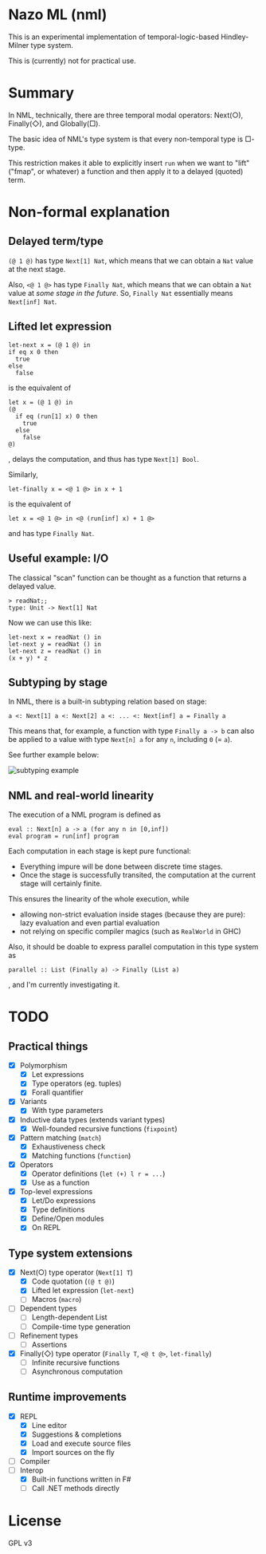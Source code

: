 Nazo ML (nml)
=============

This is an experimental implementation of temporal-logic-based Hindley-Milner type system.

This is (currently) not for practical use.

# Summary

In NML, technically, there are three temporal modal operators: Next(○), Finally(◇), and Globally(□).

The basic idea of NML's type system is that every non-temporal type is □-type.

This restriction makes it able to explicitly insert ```run``` when we want to "lift" ("fmap", or whatever) a function and then apply it to a delayed (quoted) term.

# Non-formal explanation

## Delayed term/type

```(@ 1 @)``` has type ```Next[1] Nat```, which means that we can obtain a ```Nat``` value at the next stage.

Also, ```<@ 1 @>``` has type ```Finally Nat```, which means that we can obtain a ```Nat``` value at *some stage in the future*. So, ```Finally Nat``` essentially means ```Next[inf] Nat```.

## Lifted let expression

```
let-next x = (@ 1 @) in
if eq x 0 then
  true
else
  false
```

is the equivalent of

```
let x = (@ 1 @) in
(@
  if eq (run[1] x) 0 then
    true
  else
    false
@)
```

, delays the computation, and thus has type ```Next[1] Bool```.

Similarly,

```
let-finally x = <@ 1 @> in x + 1
```

is the equivalent of

```
let x = <@ 1 @> in <@ (run[inf] x) + 1 @>
```

and has type ```Finally Nat```.

## Useful example: I/O

The classical "scan" function can be thought as a function that returns a delayed value.

```
> readNat;;
type: Unit -> Next[1] Nat
```

Now we can use this like:

```
let-next x = readNat () in
let-next y = readNat () in
let-next z = readNat () in
(x + y) * z
```
## Subtyping by stage

In NML, there is a built-in subtyping relation based on stage:

```
a <: Next[1] a <: Next[2] a <: ... <: Next[inf] a = Finally a
```

This means that, for example, a function with type ```Finally a -> b``` can also be applied to a value with type ```Next[n] a``` for any ```n```, including ```0``` (= ```a```).

See further example below:

![subtyping example](https://i.imgur.com/SV5SO84.jpg)

## NML and real-world linearity

The execution of a NML program is defined as 

```
eval :: Next[n] a -> a (for any n in [0,inf])
eval program = run[inf] program
```

Each computation in each stage is kept pure functional:

* Everything impure will be done between discrete time stages.
* Once the stage is successfully transited, the computation at the current stage will certainly finite. 

This ensures the linearity of the whole execution, while

* allowing non-strict evaluation inside stages (because they are pure): lazy evaluation and even partial evaluation
* not relying on specific compiler magics (such as ```RealWorld``` in GHC)

Also, it should be doable to express parallel computation in this type system as

```
parallel :: List (Finally a) -> Finally (List a)
```

, and I'm currently investigating it.

# TODO

## Practical things

- [x] Polymorphism
    - [x] Let expressions
    - [x] Type operators (eg. tuples)
    - [x] Forall quantifier
- [x] Variants
    - [x] With type parameters
- [x] Inductive data types (extends variant types)
    - [x] Well-founded recursive functions (```fixpoint```)
- [x] Pattern matching (```match```)
    - [x] Exhaustiveness check
    - [x] Matching functions (```function```)
- [x] Operators
    - [x] Operator definitions (```let (+) l r = ...```)
    - [x] Use as a function
- [x] Top-level expressions
    - [x] Let/Do expressions
    - [x] Type definitions
    - [x] Define/Open modules
    - [x] On REPL

## Type system extensions

- [x] Next(○) type operator (``` Next[1] T ```)
    - [x] Code quotation (```(@ t @)```)
    - [x] Lifted let expression (```let-next```)
    - [ ] Macros (```macro```)
- [ ] Dependent types
    - [ ] Length-dependent List
    - [ ] Compile-time type generation
- [ ] Refinement types
    - [ ] Assertions
- [x] Finally(◇) type operator (```Finally T```, ```<@ t @>```, ```let-finally```)
    - [ ] Infinite recursive functions
    - [ ] Asynchronous computation

## Runtime improvements
- [x] REPL
    - [x] Line editor
    - [x] Suggestions & completions
    - [x] Load and execute source files
    - [x] Import sources on the fly
- [ ] Compiler
- [ ] Interop
    - [x] Built-in functions written in F# 
    - [ ] Call .NET methods directly

# License

GPL v3

